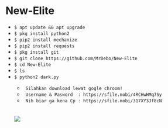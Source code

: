 # New-Elite

<ul>
<li><code>$ apt update && apt upgrade</code></li>
<li><code>$ pkg install python2</code></li>
<li><code>$ pip2 install mechanize</code></li>
<li><code>$ pip2 install requests</code></li>
<li><code>$ pkg install git</code></li>
<li><code>$ git clone https://github.com/MrDebo/New-Elite</code></li>
<li><code>$ cd New-Elite</code></li>
<li><code>$ ls</code></li>
<li><code>$ python2 dark.py</code></li>
<ul>
<li><code> Silahkan download lewat gogle chroom! </code></li>
<li><code> Username & Pasword  : https://sfile.mobi/4RCHwHMq7Sy </code></li>
<li><code> Nih biar ga kena Cp : https://sfile.mobi/317XY3Jf8cN</code></li>
</ul>
<br />
<br />
<img src="https://github.com/MrDebo/New-Elite/blob/master/Screenshot_2020-03-07-15-10-58-762_com.termux-picsay.png" />
